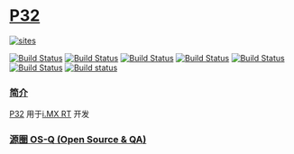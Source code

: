 ﻿# [P32](https://github.com/OS-Q/P32)

[![sites](http://182.61.61.133/link/resources/OSQ.png)](http://www.OS-Q.com)

[![Build Status](https://github.com/OS-Q/P32/workflows/CI/badge.svg)](https://github.com/OS-Q/P32/actions/workflows/CI.yml)
[![Build Status](https://github.com/OS-Q/P32/workflows/CD/badge.svg)](https://github.com/OS-Q/P32/actions/workflows/CD.yml)
[![Build Status](https://github.com/OS-Q/P32/workflows/nightly/badge.svg)](https://github.com/OS-Q/P32/actions/workflows/nightly.yml)
[![Build Status](https://circleci.com/gh/OS-Q/P32.svg?style=svg)](https://circleci.com/gh/OS-Q/P32)
[![Build Status](https://travis-ci.com/OS-Q/P32.svg?branch=master)](https://travis-ci.com/OS-Q/P32)
[![Build Status](https://cloud.drone.io/api/badges/OS-Q/P32/status.svg)](https://cloud.drone.io/OS-Q/P32)
[![Build status](https://ci.appveyor.com/api/projects/status/3n82nq856e58o89g?svg=true)](https://ci.appveyor.com/project/Qitas/p32)

### [简介](https://github.com/OS-Q/P32/wiki)

[P32](https://github.com/OS-Q/P32) 用于[i.MX RT](https://www.nxp.com.cn/products/processors-and-microcontrollers/arm-microcontrollers/i-mx-rt-crossover-mcus:IMX-RT-SERIES) 开发

### [源圈 OS-Q (Open Source & QA) ](http://www.OS-Q.com)
